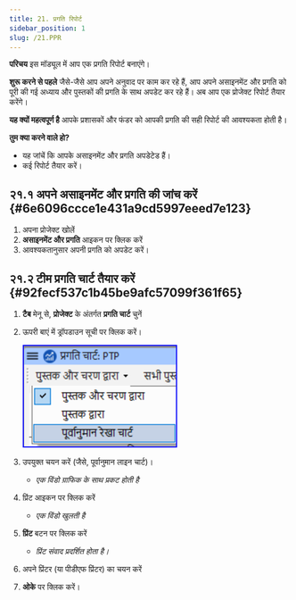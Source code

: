 ```yaml
---
title: 21. प्रगति रिपोर्ट
sidebar_position: 1
slug: /21.PPR
---
```


**परिचय**
इस मॉड्यूल में आप एक प्रगति रिपोर्ट बनाएंगे।

**शुरू करने से पहले**
जैसे-जैसे आप अपने अनुवाद पर काम कर रहे हैं, आप अपने असाइनमेंट और प्रगति को पूरी की गई अध्याय और पुस्तकों की प्रगति के साथ अपडेट कर रहे हैं। अब आप एक प्रोजेक्ट रिपोर्ट तैयार करेंगे।

**यह क्यों महत्वपूर्ण है**
आपके प्रशासकों और फंडर को आपकी प्रगति की सही रिपोर्ट की आवश्यकता होती है।

**तुम क्या करने वाले हो?**

- यह जांचें कि आपके असाइनमेंट और प्रगति अपडेटेड हैं।
- कई रिपोर्ट तैयार करें।

## २१.१ अपने असाइनमेंट और प्रगति की जांच करें {#6e6096ccce1e431a9cd5997eeed7e123}

1. अपना प्रोजेक्ट खोलें
2. **असाइनमेंट और प्रगति** आइकन पर क्लिक करें
3. आवश्यकतानुसार अपनी प्रगति को अपडेट करें।

## २१.२ टीम प्रगति चार्ट तैयार करें {#92fecf537c1b45be9afc57099f361f65}

1. **टैब** मेनू से, **प्रोजेक्ट** के अंतर्गत **प्रगति चार्ट** चुनें

2. ऊपरी बाएं में ड्रॉपडाउन सूची पर क्लिक करें।

   ![](./277798433.png)

3. उपयुक्त चयन करें (जैसे, पूर्वानुमान लाइन चार्ट)।
   - _एक विंडो ग्राफिक के साथ प्रकट होती है_

4. प्रिंट आइकन पर क्लिक करें
   - _एक विंडो खुलती है_

5. **प्रिंट** बटन पर क्लिक करें
   - _प्रिंट संवाद प्रदर्शित होता है।_

6. अपने प्रिंटर (या पीडीएफ प्रिंटर) का चयन करें

7. **ओके** पर क्लिक करें।
